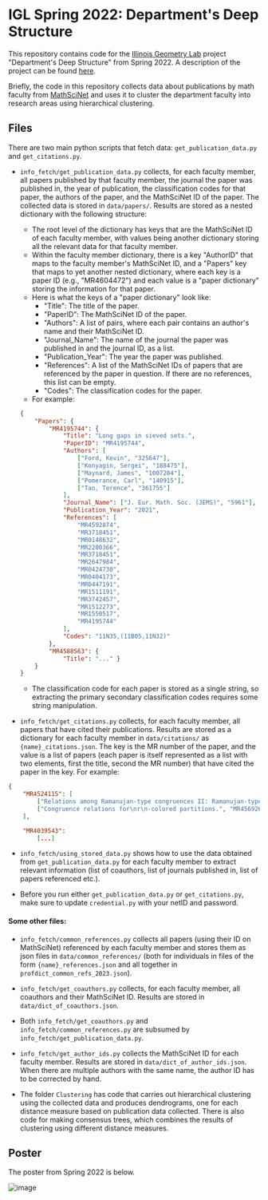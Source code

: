 # IGL Spring 2022: Department's Deep Structure
This repository contains code for the [Illinois Geometry Lab](https://math.illinois.edu/research/igl) project "Department's Deep Structure" from Spring 2022. A description of the project can be found [here](https://ymb.web.illinois.edu/teaching/igl-projects-s22/).

Briefly, the code in this repository collects data about publications by math faculty from [MathSciNet](https://mathscinet.ams.org/mathscinet/index.html) and uses it to cluster the department faculty into research areas using hierarchical clustering. 



## Files
There are two main python scripts that fetch data: `get_publication_data.py` and `get_citations.py`.

- `info_fetch/get_publication_data.py` collects, for each faculty member, all papers published by that faculty member, the journal the paper was published in, the year of publication, the classification codes for that paper, the authors of the paper, and the MathSciNet ID of the paper. The collected data is stored in `data/papers/`. Results are stored as a nested dictionary with the following structure:

    - The root level of the dictionary has keys that are the MathSciNet ID of each faculty member, with values being another dictionary storing all the relevant data for that faculty member.
    - Within the faculty member dictionary, there is a key "AuthorID" that maps to the faculty member's MathSciNet ID, and a "Papers" key that maps to yet another nested dictionary, where each key is a paper ID (e.g., "MR4604472") and each value is a "paper dictionary" storing the information for that paper.
    - Here is what the keys of a "paper dictionary" look like:
        * "Title": The title of the paper.
        * "PaperID": The MathSciNet ID of the paper.
        * "Authors": A list of pairs, where each pair contains an author's name and their MathSciNet ID.
        * "Journal_Name": The name of the journal the paper was published in and the journal ID, as a list.
        * "Publication_Year": The year the paper was published.
        * "References": A list of the MathSciNet IDs of papers that are referenced by the paper in question. If there are no references, this list can be empty.
        * "Codes": The classification codes for the paper.
    - For example: 
    ```json
    {
        "Papers": {
            "MR4195744": {
                "Title": "Long gaps in sieved sets.",
                "PaperID": "MR4195744",
                "Authors": [
                    ["Ford, Kevin", "325647"],
                    ["Konyagin, Sergei", "188475"],
                    ["Maynard, James", "1007204"],
                    ["Pomerance, Carl", "140915"],
                    ["Tao, Terence", "361755"]
                ],
                "Journal_Name": ["J. Eur. Math. Soc. (JEMS)", "5961"],
                "Publication_Year": "2021",
                "References": [
                    "MR4592874",
                    "MR3718451",
                    "MR0148632",
                    "MR2200366",
                    "MR3718451",
                    "MR2647984",
                    "MR0424730",
                    "MR0404173",
                    "MR0447191",
                    "MR1511191",
                    "MR3742457",
                    "MR1512273",
                    "MR1550517",
                    "MR4195744"
                ],
                "Codes": "11N35,(11B05,11N32)"
            },
            "MR4588563": { 
                "Title": "..." }
        }
    }
    ```

    - The classification code for each paper is stored as a single string, so extracting the primary secondary classification codes requires some string manipulation. 

- `info_fetch/get_citations.py` collects, for each faculty member, all papers that have cited their publications. Results are stored as a dictionary for each faculty member in `data/citations/` as  `{name}_citations.json`. The key is the MR number of the paper, and the value is a list of papers (each paper is itself represented as a list with two elements, first the title, second the MR number) that have cited the paper in the key. For example:

```json
{
    "MR4524115": [
        ["Relations among Ramanujan-type congruences II: Ramanujan-type congruences in half-integral weights.", "MR4587277"], 
        ["Congruence relations for\nr\n-colored partitions.", "MR4569268"]
    ],     

    "MR4039543": 
        [...]
```
    
- `info_fetch/using_stored_data.py` shows how to use the data obtained from `get_publication_data.py` for each faculty member to extract relevant information (list of coauthors, list of journals published in, list of papers referenced etc.).

- Before you run either `get_publication_data.py` or `get_citations.py`, make sure to update `credential.py` with your netID and password.

#### Some other files:

- `info_fetch/common_references.py` collects all papers (using their ID on MathSciNet) referenced by each faculty member and stores them as json files in `data/common_references/` (both for individuals in files of the form `{name}_references.json` and all together in `profdict_common_refs_2023.json`). 

- `info_fetch/get_coauthors.py` collects, for each faculty member, all coauthors and their MathSciNet ID. Results are stored in `data/dict_of_coauthors.json`.

* Both `info_fetch/get_coauthors.py` and `info_fetch/common_references.py` are subsumed by `info_fetch/get_publication_data.py`.

- `info_fetch/get_author_ids.py` collects the MathSciNet ID for each faculty member. Results are stored in `data/dict_of_author_ids.json`. When there are multiple authors with the same name, the author ID has to be corrected by hand.

- The folder `Clustering` has code that carries out hierarchical clustering using the collected data and produces dendrograms, one for each distance measure based on publication data collected. There is also code for making consensus trees, which combines the results of clustering using different distance measures.

## Poster

The poster from Spring 2022 is below. 

![image](https://github.com/sujeet-bhalerao/Deep_Structure/blob/main/Image/poster.png)